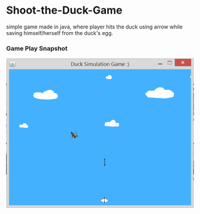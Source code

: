 # Shoot-the-Duck-Game
simple game made in java, where player hits the duck using arrow while saving himself/herself from the duck's egg.

### Game Play Snapshot
![Game_play_snapshot](duck_simulation_gameplay.PNG)


